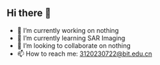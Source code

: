 ## Hi there 👋

- 🔭 I’m currently working on nothing
- 🌱 I’m currently learning SAR Imaging
- 👯 I’m looking to collaborate on nothing
- 📫 How to reach me: 3120230722@bit.edu.cn
